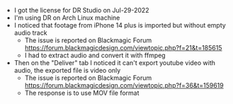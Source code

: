 + I got the license for DR Studio on Jul-29-2022
+ I'm using DR on Arch Linux machine
+ I noticed that footage from iPhone 14 plus is imported but without empty audio track
  + The issue is reported on Blackmagic Forum https://forum.blackmagicdesign.com/viewtopic.php?f=21&t=185615
  + I had to extract audio and convert it with ffmpeg
+ Then on the "Deliver" tab I noticed it can't export youtube video with audio, the exported file is video only
  + The issue is reported on Blackmagic Forum https://forum.blackmagicdesign.com/viewtopic.php?f=36&t=159619
  + The response is to use MOV file format